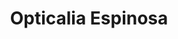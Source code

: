 ---
title: "Opticalia Espinosa"
url: /benidorm/opticalia-espinosa-avinguda-de-martinez-alejos/
shop: Optiker
---
